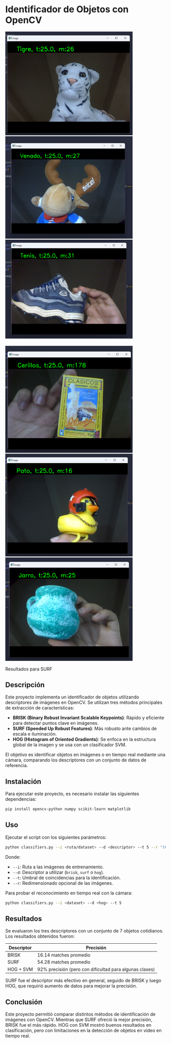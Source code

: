 # Identificador de Objetos con OpenCV

<div style="display: flex; flex-wrap: wrap; justify-content: space-between;">
    <div style="width: 400px;"><img src="results/Surf/Captura de pantalla 2024-10-23 203947.png" alt="Resultado 1" style="width: 100%;"></div>
    <div style="width: 400px;"><img src="results/Surf/Captura de pantalla 2024-10-23 204205.png" alt="Resultado 2" style="width: 100%;"></div>
    <div style="width: 400px;"><img src="results/Surf/Captura de pantalla 2024-10-23 204336.png" alt="Resultado 3" style="width: 100%;"></div>
</div>

<div style="display: flex; flex-wrap: wrap; justify-content: space-between; margin-top: 20px;">
    <div style="width: 400px;"><img src="results/Surf/Captura de pantalla 2024-10-23 204636.png" alt="Resultado 4" style="width: 100%;"></div>
    <div style="width: 400px;"><img src="results/Surf/Captura de pantalla 2024-10-23 205158.png" alt="Resultado 5" style="width: 100%;"></div>
    <div style="width: 400px;"><img src="results/Surf/Captura de pantalla 2024-10-23 205515.png" alt="Resultado 6" style="width: 100%;"></div>
</div>

Resultados para SURF


## Descripción
Este proyecto implementa un identificador de objetos utilizando descriptores de imágenes en OpenCV. Se utilizan tres métodos principales de extracción de características:

- **BRISK (Binary Robust Invariant Scalable Keypoints)**: Rápido y eficiente para detectar puntos clave en imágenes.
- **SURF (Speeded Up Robust Features)**: Más robusto ante cambios de escala e iluminación.
- **HOG (Histogram of Oriented Gradients)**: Se enfoca en la estructura global de la imagen y se usa con un clasificador SVM.

El objetivo es identificar objetos en imágenes o en tiempo real mediante una cámara, comparando los descriptores con un conjunto de datos de referencia.

## Instalación
Para ejecutar este proyecto, es necesario instalar las siguientes dependencias:
```bash
pip install opencv-python numpy scikit-learn matplotlib
```

## Uso
Ejecutar el script con los siguientes parámetros:
```bash
python classifiers.py --i <ruta/dataset> --d <descriptor> --t 5 --r "(64,64)"
```
Donde:
- `--i`: Ruta a las imágenes de entrenamiento.
- `--d`: Descriptor a utilizar (`brisk`, `surf` o `hog`).
- `--t`: Umbral de coincidencias para la identificación.
- `--r`: Redimensionado opcional de las imágenes.

Para probar el reconocimiento en tiempo real con la cámara:
```bash
python classifiers.py --i <dataset> --d <hog> --t 5
```

## Resultados
Se evaluaron los tres descriptores con un conjunto de 7 objetos cotidianos. Los resultados obtenidos fueron:

| Descriptor | Precisión |
|------------|-----------|
| BRISK      | 16.14 matches promedio |
| SURF       | 54.28 matches promedio |
| HOG + SVM  | 92% precisión (pero con dificultad para algunas clases) |

SURF fue el descriptor más efectivo en general, seguido de BRISK y luego HOG, que requirió aumento de datos para mejorar la precisión.

## Conclusión
Este proyecto permitió comparar distintos métodos de identificación de imágenes con OpenCV. Mientras que SURF ofreció la mejor precisión, BRISK fue el más rápido. HOG con SVM mostró buenos resultados en clasificación, pero con limitaciones en la detección de objetos en video en tiempo real.

